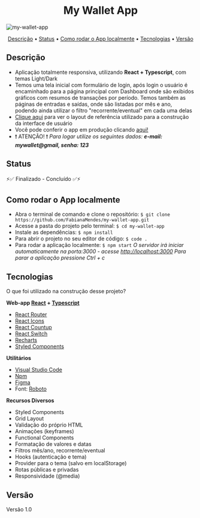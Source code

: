 <h1 align="center">My Wallet App</h1>

<img align="center" alt="my-wallet-app" src="./src/assets/mywallet.gif">

<p align="center" >  
    <a href="#descrição">Descrição</a> • 
    <a href="#status">Status</a> • 
    <a href="#como_rodar_o_app_localmente">Como rodar o App localmente</a> • 
    <a href="#tecnologias">Tecnologias</a> • 
    <a href="#versão">Versão</a>
</p>


## Descrição
- Aplicação totalmente responsiva, utilizando **React + Typescript**, com temas Light/Dark
- Temos uma tela inicial com formulário de login, após login o usuário é encaminhado para a página principal com Dashboard onde são exibidos gráficos com resumos de transações por período. Temos também as páginas de entradas e saídas, onde são listadas por mês e ano, podendo ainda utilizar o filtro  "recorrente/eventual" em cada uma delas
- [Clique aqui](https://www.figma.com/file/nOGmUkhcINJt6nd57R4ENu/Minha-Carteira?node-id=3%3A561) para ver o layout de referência utilizado para a construção da interface de usuário
- Você pode conferir o app em produção clicando [aqui!](https://my-wallet-fabiana.netlify.app/)
- ❗ ATENÇÃO! ❗ _Para logar utilize os seguintes dados: **e-mail: mywallet@gmail, senha: 123**_



## Status

⚡✅  Finalizado - Concluído  ✅⚡



## Como rodar o App localmente

- Abra o terminal de comando e clone o repositório:
``` $ git clone https://github.com/FabianaMendes/my-wallet-app.git ```
- Acesse a pasta do projeto pelo terminal: 
``` $ cd my-wallet-app ```
- Instale as dependências:
``` $ npm install ```
- Para abrir o projeto no seu editor de código: 
``` $ code . ``` 
- Para rodar a aplicação localmente:
``` $ npm start ```
_O servidor irá iniciar automaticamente na porta:3000 - acesse [http://localhost:3000](http://localhost:3000)
Para parar a aplicação pressione Ctrl + c_



## Tecnologias

O que foi utilizado na construção desse projeto?

**Web-app [React](https://pt-br.reactjs.org/) + [Typescript]()**
- [React Router](https://reactrouter.com/web/guides/quick-start)
- [React Icons](https://www.npmjs.com/package/react-icons)
- [React Countup](https://www.npmjs.com/package/react-countup)
- [React Switch](https://www.npmjs.com/package/react-switch)
- [Recharts](https://recharts.org/en-US/)
- [Styled Components](https://styled-components.com/)

**Utilitários**
- [Visual Studio Code](https://code.visualstudio.com/)
- [Npm](https://www.npmjs.com/)
- [Figma](https://www.figma.com/)
- Font: [Roboto](https://fonts.google.com/specimen/Roboto?query=roboto)

**Recursos Diversos**
- Styled Components
- Grid Layout
- Validação do próprio HTML
- Animações (keyframes)
- Functional Components
- Formatação de valores e datas
- Filtros mês/ano, recorrente/eventual
- Hooks (autenticação e tema)
- Provider para o tema (salvo em localStorage)
- Rotas públicas e privadas
- Responsividade (@media)



## Versão 
<p>Versão 1.0</p>